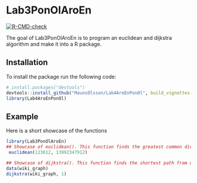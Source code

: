 # Lab3PonOlAroEn

<!-- badges: start -->
[![R-CMD-check](https://github.com/MaunsOlsson/Lab4AroEnPonOl/actions/workflows/R-CMD-check.yaml/badge.svg)](https://github.com/MaunsOlsson/Lab4AroEnPonOl/actions/workflows/R-CMD-check.yaml)
<!-- badges: end -->

The goal of Lab3PonOlAroEn is to program an euclidean and dijkstra algorithm and make it into a R package.

## Installation

To install the package run the following code:

``` r
# install.packages("devtools")
devtools::install_github("MaunsOlsson/Lab4AroEnPonOl", build_vignettes = TRUE)
library(Lab4AroEnPonOl)
```

## Example

Here is a short showcase of the functions
``` r
library(Lab3PonOlAroEn)
## Showcase of euclidean(). This function finds the greatest common divisor between two whole numbers.
 euclidean(123612, 13892347912)

## Showcase of dijkstra(). This function finds the shortest path from one node to every other node in a weighted graph.
data(wiki_graph)
dijkstra(wiki_graph, 1)
```
